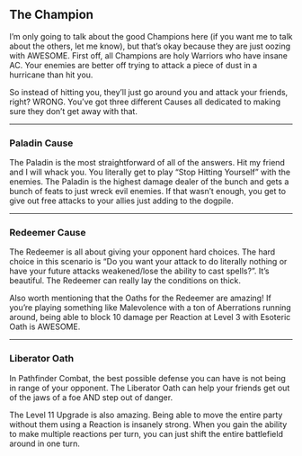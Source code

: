 ## The Champion

I’m only going to talk about the good Champions here (if you want me to talk about the others, let me know), but that’s okay because they are just oozing with AWESOME. First off, all Champions are holy Warriors who have insane AC. Your enemies are better off trying to attack a piece of dust in a hurricane than hit you.

So instead of hitting you, they’ll just go around you and attack your friends, right? WRONG. You’ve got three different Causes all dedicated to making sure they don’t get away with that.

---

### Paladin Cause

The Paladin is the most straightforward of all of the answers. Hit my friend and I will whack you. You literally get to play “Stop Hitting Yourself” with the enemies. The Paladin is the highest damage dealer of the bunch and gets a bunch of feats to just wreck evil enemies. If that wasn’t enough, you get to give out free attacks to your allies just adding to the dogpile.

---

### Redeemer Cause

The Redeemer is all about giving your opponent hard choices. The hard choice in this scenario is “Do you want your attack to do literally nothing or have your future attacks weakened/lose the ability to cast spells?”. It’s beautiful. The Redeemer can really lay the conditions on thick.

Also worth mentioning that the Oaths for the Redeemer are amazing! If you’re playing something like Malevolence with a ton of Aberrations running around, being able to block 10 damage per Reaction at Level 3 with Esoteric Oath is AWESOME.

---

### Liberator Oath

In Pathfinder Combat, the best possible defense you can have is not being in range of your opponent. The Liberator Oath can help your friends get out of the jaws of a foe AND step out of danger.

The Level 11 Upgrade is also amazing. Being able to move the entire party without them using a Reaction is insanely strong. When you gain the ability to make multiple reactions per turn, you can just shift the entire battlefield around in one turn.
